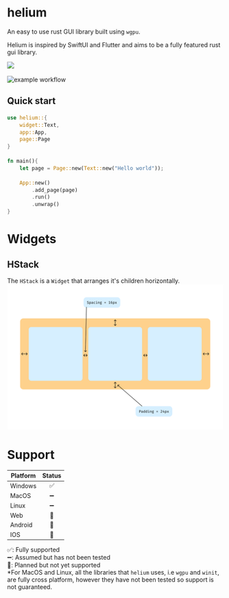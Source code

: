 # helium
An easy to use rust GUI library built using `wgpu`.

Helium is inspired by SwiftUI and Flutter and aims to be a fully featured rust gui library.

![](https://img.shields.io/badge/Rust-000000?style=for-the-badge&logo=rust&logoColor=white)

![example workflow](https://github.com/snubwoody/Helium/actions/workflows/rust.yml/badge.svg?branch=main)

## Quick start

```rust
use helium::{
	widget::Text,
	app::App,
	page::Page
}

fn main(){
	let page = Page::new(Text::new("Hello world"));

	App::new()
		.add_page(page)
		.run()
		.unwrap()
}
```
# Widgets
## HStack
The `HStack` is a `Widget` that arranges it's children horizontally.
![Illustration](<docs/assets/HStack Illustration.svg>)

# Support


|Platform|Status|
|--|:--:|
|Windows|✅|
|MacOS|➖|
|Linux|➖|
|Web|🚧|
|Android|🚧|
|IOS|🚧|

✅: Fully supported  
➖: Assumed but has not been tested  
🚧: Planned but not yet supported  
*For MacOS and Linux, all the libraries that `helium` uses, i.e `wgpu` and `winit`, are fully cross platform, however they have not been tested so support is not guaranteed. 
